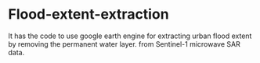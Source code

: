 # Flood-extent-extraction
It has the code to use google earth engine for extracting urban flood extent by removing the permanent water layer. from Sentinel-1 microwave SAR data.
